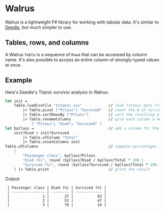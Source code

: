 # Walrus

Walrus is a lightweight F# library for working with tabular data. It's similar to [Deedle](https://fslab.org/Deedle), but much simpler to use.

## Tables, rows, and columns

A Walrus `Table` is a sequence of `Row`s that can be accessed by column name. It's also possible to access an entire column of strongly-typed values at once.

## Example

Here's Deedle's Titanic survivor analysis in Walrus:

```fsharp
let init =
    Table.loadCsvFile "titanic.csv"            // load Titanic data from a CSV file
        |> Table.pivot ["Pclass"] "Survived"   // count the # of survivors in each passenger class
        |> Table.sortRowsBy ["Pclass"]         // sort the resulting pivot table's rows
        |> Table.renameColumns                 // give each column a meaningful name
            [ "Pclass"; "Died"; "Survived" ]
let byClass =                                  // add a column for the # of passengers in each class
    init?Died + init?Survived
        |> Table.ofColumn "Total"
        |> Table.unionColumns init
Table.ofColumns                                // compute percentages instead of raw counts
    [
        "Passenger class", byClass?Pclass
        "Died (%)", round (byClass?Died / byClass?Total * 100.)
        "Survived (%)", round (byClass?Survived / byClass?Total * 100.)
    ] |> Table.print                           // print the result
```

Output:

```
 | Passenger class | Died (%) | Survived (%) |
 | --------------- | -------- | ------------ |
 |               1 |       37 |           63 |
 |               2 |       53 |           47 |
 |               3 |       76 |           24 |
```
